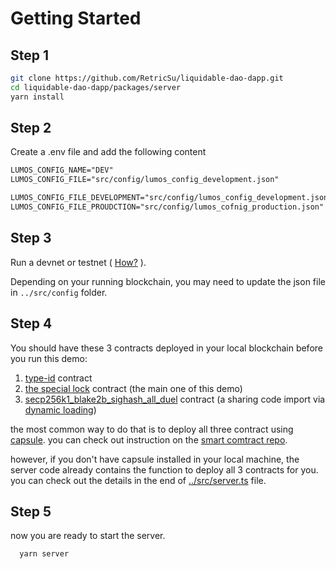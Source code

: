 # Getting Started

## Step 1

```sh
git clone https://github.com/RetricSu/liquidable-dao-dapp.git
cd liquidable-dao-dapp/packages/server
yarn install
```

## Step 2

Create a .env file and add the following content

```md
LUMOS_CONFIG_NAME="DEV"
LUMOS_CONFIG_FILE="src/config/lumos_config_development.json"

LUMOS_CONFIG_FILE_DEVELOPMENT="src/config/lumos_config_development.json"
LUMOS_CONFIG_FILE_PROUDCTION="src/config/lumos_cofnig_production.json"
```

## Step 3

Run a devnet or testnet ( [How?](https://docs.nervos.org/docs/basics/guides/devchain) ). 

Depending on your running blockchain, you may need to update the json file in `../src/config` folder.

## Step 4

You should have these 3 contracts deployed in your local blockchain before you run this demo:

1. [type-id](https://xuejie.space/2020_02_03_introduction_to_ckb_script_programming_type_id/) contract
2. [the special lock](https://github.com/RetricSu/liquidable-nervos-dao-contract) contract (the main one of this demo)
3. [secp256k1_blake2b_sighash_all_duel](https://github.com/jjyr/ckb-dynamic-loading-secp256k1) contract (a sharing code import via [dynamic loading](https://docs.nervos.org/docs/labs/capsule-dynamic-loading-tutorial))

the most common way to do that is to deploy all three contract using [capsule](https://github.com/nervosnetwork/capsule). you can check out instruction on the [smart comtract repo](https://github.com/RetricSu/liquidable-nervos-dao-contract).

however, if you don't have capsule installed in your local machine, the server code already contains the function to deploy all 3 contracts for you. you can check out the details in the end of [../src/server.ts](../src/server.ts) file.

## Step 5

now you are ready to start the server.

```sh
  yarn server
```

